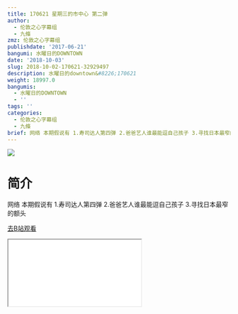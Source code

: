 ```yaml
---
title: 170621 星期三的市中心 第二弹
author:
  - 伦敦之心字幕组
  - 九條
zmz: 伦敦之心字幕组
publishdate: '2017-06-21'
bangumi: 水曜日的DOWNTOWN
date: '2018-10-03'
slug: 2018-10-02-170621-32929497
description: 水曜日的downtown&#8226;170621
weight: 18997.0
bangumis:
  - 水曜日的DOWNTOWN
  - ''
tags: ''
categories:
  - 伦敦之心字幕组
  - 九條
brief: 网络 本期假说有 1.寿司达人第四弹 2.爸爸艺人谁最能逗自己孩子 3.寻找日本最窄的额头
---
```

![](https://i.imgur.com/1OG1WXM.jpg)
# 简介  
网络
本期假说有 1.寿司达人第四弹 2.爸爸艺人谁最能逗自己孩子 3.寻找日本最窄的额头  

[去B站观看](https://www.bilibili.com/video/av32929497/)
<div class ="resp-container"><iframe class="testiframe" src="//player.bilibili.com/player.html?aid=32929497"", scrolling="no", allowfullscreen="true" > </iframe></div> 
